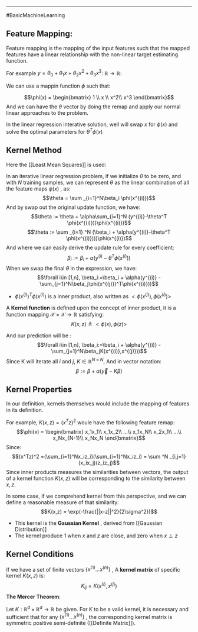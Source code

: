 ----
#BasicMachineLearning 

## Feature Mapping:

Feature mapping is the mapping of the input features such that the mapped features have a linear relationship with the non-linear target estimating function.  

For example $y = \theta_0 + \theta_1x + \theta_2x^2 + \theta_3x^3$: $\mathbb{R} \rightarrow \mathbb{R}$:

We can use a mappin function $\phi$ such that:

$$\phi(x) = \begin{bmatrix}
1 \\
x \\
x^2\\
x^3
\end{bmatrix}$$
And we can have the $\theta$ vector by doing the remap and apply our normal linear approaches to the problem.

In the linear regression interative solution, well will swap $x$ for $\phi(x)$ and solve the optimal parameters for $\theta^T \phi(x)$ 

## Kernel Method

Here the [[Least Mean Squares]] is used:

In an iterative linear regression problem, if we initialize $\theta$ to be zero, and with $N$ training samples, we can represent $\theta$ as the linear combination of all the feature maps $\phi(x)$ , as:
$$\theta = \sum _{i=1}^N\beta_i \phi(x^{(i)})$$
 And by swap out the original update function, we have:
$$\theta := \theta + \alpha\sum_{i=1}^N (y^{(i)}-\theta^T \phi(x^{(i)}))\phi(x^{(i)})$$
$$\theta := \sum _{i=1} ^N (\beta_i + \alpha(y^{(i)}-\theta^T \phi(x^{(i)})))\phi(x^{(i)})$$
And where we can easily derive the update rule for every coefficient:
$$\beta_i := \beta_i + \alpha(y^{(i)}-\theta^T\phi(x^{(i)}))$$
When we swap the final $\theta$ in the expression, we have:
$$\forall i\in [1,n], \beta_i:=\beta_i + \alpha(y^{(i)} -\sum_{j=1}^N\beta_j\phi(x^{(j)})^T\phi(x^{(i)}))$$
- $\phi(x^{(j)})^T\phi(x^{(i)})$ is a inner product, also written as $<\phi(x^{(j)}), \phi(x^{(i)})>$ 

A **Kernel function** is defined upon the concept of inner product, it is a function mapping $\mathcal{X} \times \mathcal{X} \rightarrow \mathbb{R}$ satisfying:
$$K(x,z) \triangleq <\phi(x), \phi(z)>$$

And our prediction will be :
$$\forall i\in [1,n], \beta_i:=\beta_i + \alpha(y^{(i)} -\sum_{j=1}^N\beta_jK(x^{(i)},x^{(j)}))$$
SInce K will iterate all $i$ and $j$, $K \in \mathbb{R}^{N \times N}$, And in vector notation:
$$\beta := \beta + \alpha(\vec{y} - K\beta)$$
## Kernel Properties

In our definition, kernels themselves would include the mapping of features in its definition.  

For example, $K(x,z) = (x^Tz)^2$ woule have the following feature remap:
$$\phi(x) = \begin{bmatrix}
x_1x_1\\
x_1x_2\\
...\\
x_1x_N\\
x_2x_1\\
...\\
x_Nx_{N-1}\\
x_Nx_N
\end{bmatrix}$$
Since:
$$(x^Tz)^2 =(\sum_{i=1}^Nx_iz_i)(\sum_{i=1}^Nx_iz_i) = \sum ^N _{i,j=1} (x_ix_j)(z_iz_j)$$
Since inner products measures the similarities between vectors, the output of a kernel function $K(x,z)$ will be corresponding to the similarity between $x,z$. 

In some case, if we comprehend kernel from this perspective, and we can define a reasonable measure of that similarity:
$$K(x,z) = \exp(-\frac{||x-z||^2}{2\sigma^2})$$
- This kernel is the **Gaussian Kernel** , derived from [[Gaussian Distribution]] 
- The kernel produce 1 when $x$ and $z$ are close, and zero when $x \perp z$

## Kernel Conditions

If we have a set of finite vectors $\{x^{(1)} ... x^{(n)}\}$ , A **kernel matrix** of specific kernel $K(x,z)$ is:
$$K_{ij} = K(x^{(i)},x^{(j)})$$
**The Mercer Theorem**:

Let $K : \mathbb{R} ^d \times \mathbb{R} ^d \rightarrow \mathbb{R}$  be  given. For $K$ to be a valid kernel, it is necessary and sufficient that for any $\{x^{(1)} ... x^{(n)}\}$ , the corresponding kernel matrix is symmetric positive semi-definite ([[Definite Matrix]]).

